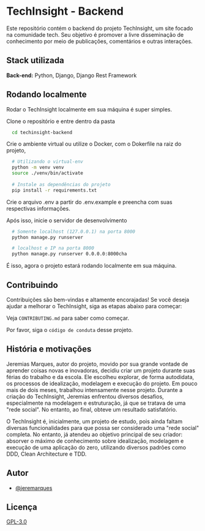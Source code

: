 
# TechInsight - Backend

Este repositório contém o backend do projeto TechInsight, um site focado na comunidade tech. Seu objetivo é promover a livre disseminação de conhecimento por meio de publicações, comentários e outras interações.


## Stack utilizada

**Back-end:** Python, Django, Django Rest Framework


## Rodando localmente

Rodar o TechInsight localmente em sua máquina é super simples.

Clone o repositório e entre dentro da pasta

```bash
  cd techinsight-backend
```

Crie o ambiente virtual ou utilize o Docker, com o Dokerfile na raiz do projeto,

```bash
  # Utilizando o virtual-env
  python -m venv venv
  source ./venv/bin/activate
  
  # Instale as dependências do projeto
  pip install -r requirements.txt
```

Crie o arquivo .env a partir do .env.example e preencha com suas respectivas informações.

Após isso, inicie o servidor de desenvolvimento

```bash
  # Somente localhost (127.0.0.1) na porta 8000
  python manage.py runserver

  # localhost e IP na porta 8000
  python manage.py runserver 0.0.0.0:8000cha
```

É isso, agora o projeto estará rodando localmente em sua máquina.


    
## Contribuindo

Contribuições são bem-vindas e altamente encorajadas! Se você deseja ajudar a melhorar o TechInsight, siga as etapas abaixo para começar:

Veja `CONTRIBUTING.md` para saber como começar.

Por favor, siga o `código de conduta` desse projeto.


## História e motivações

Jeremias Marques, autor do projeto, movido por sua grande vontade de aprender coisas novas e inovadoras, decidiu criar um projeto durante suas férias do trabalho e da escola. Ele escolheu explorar, de forma autodidata, os processos de idealização, modelagem e execução do projeto. Em pouco mais de dois meses, trabalhou intensamente nesse projeto. Durante a criação do TechInsight, Jeremias enfrentou diversos desafios, especialmente na modelagem e estruturação, já que se tratava de uma "rede social". No entanto, ao final, obteve um resultado satisfatório.

O TechInsight é, inicialmente, um projeto de estudo, pois ainda faltam diversas funcionalidades para que possa ser considerado uma "rede social" completa. No entanto, já atendeu ao objetivo principal de seu criador: absorver o máximo de conhecimento sobre idealização, modelagem e execução de uma aplicação do zero, utilizando diversos padrões como DDD, Clean Architecture e TDD.

## Autor

- [@jeremarques](https://www.github.com/jeremarques)



## Licença

[GPL-3.0](https://choosealicense.com/licenses/gpl-3.0/)
